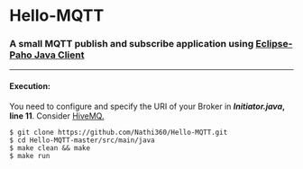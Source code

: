 # Hello-MQTT

### A small MQTT publish and subscribe application using [Eclipse-Paho Java Client](https://www.eclipse.org/paho/clients/java/)
---

#### Execution: 
You need to configure and specify the URI of your Broker in **_Initiator.java_,  line 11**. Consider [HiveMQ.](https://www.hivemq.com/try-out/)
```
$ git clone https://github.com/Nathi360/Hello-MQTT.git
$ cd Hello-MQTT-master/src/main/java
$ make clean && make
$ make run
```
